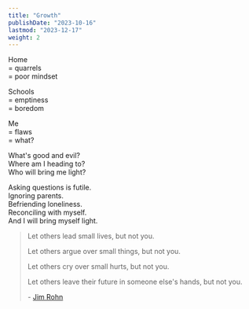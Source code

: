 ```yaml
---
title: "Growth"
publishDate: "2023-10-16"
lastmod: "2023-12-17"
weight: 2
---
```


Home<br/>
= quarrels<br/>
= poor mindset<br/>

Schools<br/>
= emptiness<br/>
= boredom<br/>

Me<br/>
= flaws<br/>
= what?<br/>

What's good and evil?<br/>
Where am I heading to?<br/>
Who will bring me light?<br/>

Asking questions is futile.<br/>
Ignoring parents.<br/>
Befriending loneliness.<br/>
Reconciling with myself.<br/>
And I will bring myself light.<br/>

> Let others lead small lives, but not you.
>
> Let others argue over small things, but not you.
>
> Let others cry over small hurts, but not you.
>
> Let others leave their future in someone else's hands, but not you.
>
> \- [Jim Rohn](https://www.goodreads.com/quotes/238071-let-others-lead-small-lives-but-not-you-let-others)
